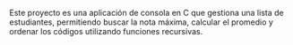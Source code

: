  Este proyecto es una aplicación de consola en C que gestiona una lista de estudiantes, permitiendo buscar la nota máxima, calcular el promedio y ordenar los códigos utilizando funciones recursivas.
